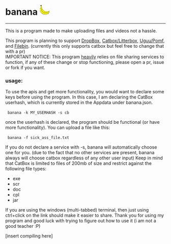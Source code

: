 # banana <img src="smolnana.png" id="banana"></img>
<hr>
This is a program made to make uploading files and videos not a hassle.

This program is planning to support <a href="https://www.dropbox.com/">DropBox</a>, <a href="https://catbox.moe/">Catbox/Litterbox</a>, <a href="https://uguu.se/">Uguu/Pomf</a>, and <a href="https://filebin.net/">Filebin</a>. (currently this only supports catbox but feel free to change that with a pr)
<br>IMPORTANT NOTICE: This program <u>heavily</u> relies on file sharing services to function, if any of these change or stop functioning, please open a pr, issue or fork if you want.


### usage:
To use the apis and get more functionality, you would want to declare some keys before using the program. In this case, I am declaring the CatBox userhash, which is currently stored in the Appdata under banana.json.

`` banana -k MY_USERHASH -s cb``

once the userhash is declared, the program should be functional (or have more functionality). You can upload a file like this:

`` banana -f sick_ass_file.txt``

If you do not declare a service with -s, banana will automatically choose one for you. (due to the fact that no other services are present, banana always will choose catbox regardless of any other user input)
Keep in mind that CatBox is limited to files of 200mb of size and restrict against the following file types:
 - exe
 - scr
 - doc
 - cpl
 - jar

If you are using the windows (multi-tabbed) terminal, then just using ctrl+click on the link should make it easier to share.
Thank you for using my program and good luck with trying to figure out how to use it (i am not a good teacher :P)


[insert compiling here]
